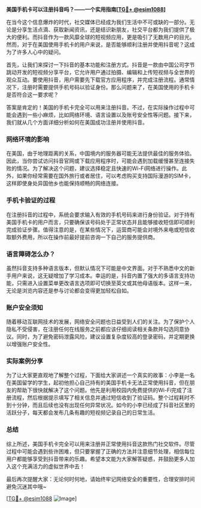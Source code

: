 **美国手机卡可以注册抖音吗？——一个实用指南[[TG💪+ @esim1088](https://t.me/s/esim1088)]**

在当今这个信息爆炸的时代，社交媒体已经成为我们生活中不可或缺的一部分。无论是分享生活点滴、获取新闻资讯，还是结识新朋友，社交平台都为我们提供了极大的便利。而抖音作为一款风靡全球的短视频应用，更是吸引了无数用户的目光。然而，对于在美国使用手机卡的用户来说，是否能够顺利注册并使用抖音呢？这成为了许多人心中的疑问。

首先，让我们来探讨一下抖音的基本功能和注册方式。抖音是一款由中国公司字节跳动开发的短视频分享平台，它允许用户通过拍摄、编辑和上传短视频与全世界的观众互动。要使用抖音，用户需要先下载官方应用程序，并完成注册流程。通常情况下，注册时需要提供手机号码以验证身份。那么问题来了，在美国使用的手机卡是否符合这一要求呢？

答案是肯定的！美国的手机卡完全可以用来注册抖音。不过，在实际操作过程中可能会遇到一些小麻烦，比如网络环境、语言设置以及账号安全性等问题。接下来，我们就从几个方面详细分析如何在美国成功注册并使用抖音。

### 网络环境的影响

在美国，由于地理距离的关系，中国境内的服务器可能无法提供最佳的服务体验。因此，当你尝试访问抖音官网或下载应用程序时，可能会遇到加载缓慢甚至连接失败的情况。为了解决这个问题，建议选择稳定且快速的Wi-Fi网络进行操作。此外，如果你经常需要在国外旅行或者居住，可以考虑购买支持国际漫游的SIM卡，这样即使身处异国他乡也能保持顺畅的网络连接。

### 手机卡验证的过程

在注册抖音的过程中，系统会要求输入有效的手机号码来进行身份验证。对于持有美国手机卡的用户而言，只要确保该号码处于正常状态并且能够接收短信即可顺利完成验证步骤。值得注意的是，在某些情况下，运营商可能会对境外来电或短信收取额外费用，所以在操作前最好提前咨询一下自己的服务提供商。

### 语言障碍怎么办？

虽然抖音支持多种语言版本，但默认情况下可能是中文界面。对于不熟悉中文的新手用户来说，这无疑增加了学习成本。幸运的是，抖音内置了强大的多语言支持功能，只需进入设置菜单更改语言选项即可切换至英文或其他母语版本。这样一来，无论是浏览内容还是参与讨论都会变得更加轻松自如。

### 账户安全须知

随着移动互联网技术的发展，网络安全问题也日益受到人们的关注。为了保护个人隐私不受侵害，在注册任何在线服务之前都应该仔细阅读相关条款并勾选同意协议。同时，为了避免密码泄露风险，建议设置复杂度较高的登录密码，并定期更换以增强账户安全性。

### 实际案例分享

为了让大家更直观地了解整个过程，下面给大家讲述一个真实的故事：小李是一名在美国留学的学生，起初他担心自己持有的美国手机卡无法正常使用抖音，但在朋友的帮助下很快就解决了这个问题。他先是利用校园内免费提供的Wi-Fi完成了注册流程，然后根据提示填写了相关信息并通过短信收到了验证码。整个过程耗时不到十分钟，而且后续也没有出现任何异常状况。如今的小李已经成了抖音社区里的活跃分子，每天都会发布几条有趣的短视频记录自己的日常生活。

### 总结

综上所述，美国手机卡完全可以用来注册并正常使用抖音这款热门社交软件。尽管过程中可能会遇到些许困难，但只要掌握了正确的方法并注意细节处理，相信每位用户都能够享受到抖音带来的乐趣。希望本文能为大家解答疑惑，并鼓励更多人加入这个充满活力的虚拟世界中去！

最后再次提醒大家：无论何时何地，请始终牢记网络安全的重要性，合理安排时间避免沉迷其中哦~ 

[[TG💪+ @esim1088](https://t.me/s/esim1088) ![Image](https://i.postimg.cc/4NQfJmqS/Snipaste-2025-05-13-00-14-12.png)]